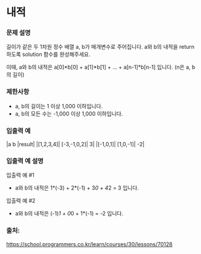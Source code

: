 # 내적

### 문제 설명
길이가 같은 두 1차원 정수 배열 a, b가 매개변수로 주어집니다. a와 b의 내적을 return 하도록 solution 함수를 완성해주세요.

이때, a와 b의 내적은 a[0]*b[0] + a[1]*b[1] + ... + a[n-1]*b[n-1] 입니다. (n은 a, b의 길이)

### 제한사항
- a, b의 길이는 1 이상 1,000 이하입니다. 
- a, b의 모든 수는 -1,000 이상 1,000 이하입니다.

### 입출력 예
|a	b	|result|
|[1,2,3,4]|	[-3,-1,0,2]|	3|
|[-1,0,1]|	[1,0,-1]|	-2|

### 입출력 예 설명
입출력 예 #1
- a와 b의 내적은 1*(-3) + 2*(-1) + 3*0 + 4*2 = 3 입니다.

입출력 예 #2
- a와 b의 내적은 (-1)*1 + 0*0 + 1*(-1) = -2 입니다.

### 출처:
https://school.programmers.co.kr/learn/courses/30/lessons/70128
